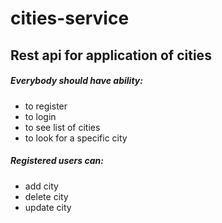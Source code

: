 # cities-service


## Rest api for application of cities
##### Everybody should have ability:
- to register 
- to login
- to see list of cities
- to look for a specific city
##### Registered users can:
- add city
- delete city
- update city

